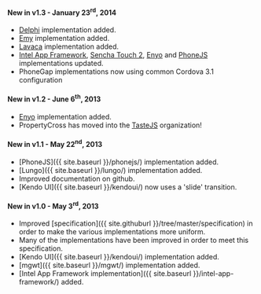 #### New in v1.3 - January 23<sup>rd</sup>, 2014

- [Delphi](/delphi/) implementation added.
- [Emy](/emy/) implementation added.
- [Lavaca](/lavaca/) implementation added.
- [Intel App Framework](/intelappframework), [Sencha Touch 2](/senchatouch2), [Enyo](/enyo) and [PhoneJS](/phonejs) implementations updated.
- PhoneGap implementations now using common Cordova 3.1 configuration



#### New in v1.2 - June 6<sup>th</sup>, 2013

- [Enyo](/enyo/) implementation added.
- PropertyCross has moved into the [TasteJS](https://github.com/tastejs) organization!



#### New in v1.1 - May 22<sup>nd</sup>, 2013

- [PhoneJS]({{ site.baseurl }}/phonejs/) implementation added.
- [Lungo]({{ site.baseurl }}/lungo/) implementation added.
- Improved documentation on github.
- [Kendo UI]({{ site.baseurl }}/kendoui/) now uses a 'slide' transition.



#### New in v1.0 - May 3<sup>rd</sup>, 2013

- Improved [specification]({{ site.githuburl }}/tree/master/specification) in order to make the various implementations more uniform.
- Many of the implementations have been improved in order to meet this specification.
- [Kendo UI]({{ site.baseurl }}/kendoui/) implementation added.
- [mgwt]({{ site.baseurl }}/mgwt/) implementation added.
- [Intel App Framework implementation]({{ site.baseurl }}/intel-app-framework/) added.

